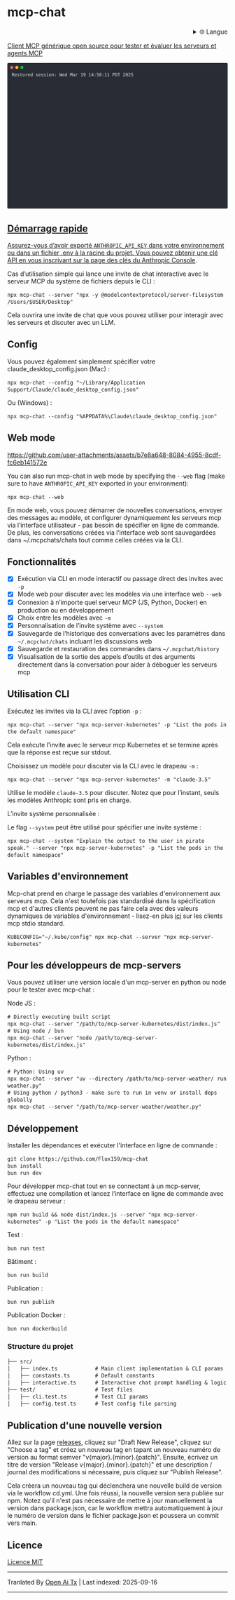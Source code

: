 
# mcp-chat

<div align="right">
  <details>
    <summary >🌐 Langue</summary>
    <div>
      <div align="center">
        <a href="https://openaitx.github.io/view.html?user=Flux159&project=mcp-chat&lang=en">English</a>
        | <a href="https://openaitx.github.io/view.html?user=Flux159&project=mcp-chat&lang=zh-CN">简体中文</a>
        | <a href="https://openaitx.github.io/view.html?user=Flux159&project=mcp-chat&lang=zh-TW">繁體中文</a>
        | <a href="https://openaitx.github.io/view.html?user=Flux159&project=mcp-chat&lang=ja">日本語</a>
        | <a href="https://openaitx.github.io/view.html?user=Flux159&project=mcp-chat&lang=ko">한국어</a>
        | <a href="https://openaitx.github.io/view.html?user=Flux159&project=mcp-chat&lang=hi">हिन्दी</a>
        | <a href="https://openaitx.github.io/view.html?user=Flux159&project=mcp-chat&lang=th">ไทย</a>
        | <a href="https://openaitx.github.io/view.html?user=Flux159&project=mcp-chat&lang=fr">Français</a>
        | <a href="https://openaitx.github.io/view.html?user=Flux159&project=mcp-chat&lang=de">Deutsch</a>
        | <a href="https://openaitx.github.io/view.html?user=Flux159&project=mcp-chat&lang=es">Español</a>
        | <a href="https://openaitx.github.io/view.html?user=Flux159&project=mcp-chat&lang=it">Italiano</a>
        | <a href="https://openaitx.github.io/view.html?user=Flux159&project=mcp-chat&lang=ru">Русский</a>
        | <a href="https://openaitx.github.io/view.html?user=Flux159&project=mcp-chat&lang=pt">Português</a>
        | <a href="https://openaitx.github.io/view.html?user=Flux159&project=mcp-chat&lang=nl">Nederlands</a>
        | <a href="https://openaitx.github.io/view.html?user=Flux159&project=mcp-chat&lang=pl">Polski</a>
        | <a href="https://openaitx.github.io/view.html?user=Flux159&project=mcp-chat&lang=ar">العربية</a>
        | <a href="https://openaitx.github.io/view.html?user=Flux159&project=mcp-chat&lang=fa">فارسی</a>
        | <a href="https://openaitx.github.io/view.html?user=Flux159&project=mcp-chat&lang=tr">Türkçe</a>
        | <a href="https://openaitx.github.io/view.html?user=Flux159&project=mcp-chat&lang=vi">Tiếng Việt</a>
        | <a href="https://openaitx.github.io/view.html?user=Flux159&project=mcp-chat&lang=id">Bahasa Indonesia</a>
        | <a href="https://openaitx.github.io/view.html?user=Flux159&project=mcp-chat&lang=as">অসমীয়া</
      </div>
    </div>
  </details>

</div>

Client MCP générique open source pour tester et évaluer les serveurs et agents MCP

<p align="center">
  <img width="600" src="https://raw.githubusercontent.com/Flux159/mcp-chat/refs/heads/main/mcpchat.svg">
</p>

## Démarrage rapide

Assurez-vous d’avoir exporté `ANTHROPIC_API_KEY` dans votre environnement ou dans un fichier .env à la racine du projet. Vous pouvez obtenir une clé API en vous inscrivant sur la [page des clés du Anthropic Console](https://console.anthropic.com/settings/keys).

Cas d’utilisation simple qui lance une invite de chat interactive avec le serveur MCP du système de fichiers depuis le CLI :

```shell
npx mcp-chat --server "npx -y @modelcontextprotocol/server-filesystem /Users/$USER/Desktop"
```

Cela ouvrira une invite de chat que vous pouvez utiliser pour interagir avec les serveurs et discuter avec un LLM.

## Config

Vous pouvez également simplement spécifier votre claude_desktop_config.json (Mac) :

```shell
npx mcp-chat --config "~/Library/Application Support/Claude/claude_desktop_config.json"
```

Ou (Windows) :

```shell
npx mcp-chat --config "%APPDATA%\Claude\claude_desktop_config.json"
```

## Web mode

https://github.com/user-attachments/assets/b7e8a648-8084-4955-8cdf-fc6eb141572e

You can also run mcp-chat in web mode by specifying the `--web` flag (make sure to have `ANTHROPIC_API_KEY` exported in your environment):

```shell
npx mcp-chat --web
```

En mode web, vous pouvez démarrer de nouvelles conversations, envoyer des messages au modèle, et configurer dynamiquement les serveurs mcp via l’interface utilisateur - pas besoin de spécifier en ligne de commande. De plus, les conversations créées via l’interface web sont sauvegardées dans ~/.mcpchats/chats tout comme celles créées via la CLI.

## Fonctionnalités

- [x] Exécution via CLI en mode interactif ou passage direct des invites avec `-p`
- [x] Mode web pour discuter avec les modèles via une interface web `--web`
- [x] Connexion à n’importe quel serveur MCP (JS, Python, Docker) en production ou en développement
- [x] Choix entre les modèles avec `-m`
- [x] Personnalisation de l’invite système avec `--system`
- [x] Sauvegarde de l’historique des conversations avec les paramètres dans `~/.mcpchat/chats` incluant les discussions web
- [x] Sauvegarde et restauration des commandes dans `~/.mcpchat/history`
- [x] Visualisation de la sortie des appels d’outils et des arguments directement dans la conversation pour aider à déboguer les serveurs mcp

## Utilisation CLI

Exécutez les invites via la CLI avec l’option `-p` :

```shell
npx mcp-chat --server "npx mcp-server-kubernetes" -p "List the pods in the default namespace"
```

Cela exécute l'invite avec le serveur mcp Kubernetes et se termine après que la réponse est reçue sur stdout.

Choisissez un modèle pour discuter via la CLI avec le drapeau `-m` :

```shell
npx mcp-chat --server "npx mcp-server-kubernetes" -m "claude-3.5"
```
Utilise le modèle `claude-3.5` pour discuter. Notez que pour l’instant, seuls les modèles Anthropic sont pris en charge.

L’invite système personnalisée :

Le flag `--system` peut être utilisé pour spécifier une invite système :


```shell
npx mcp-chat --system "Explain the output to the user in pirate speak." --server "npx mcp-server-kubernetes" -p "List the pods in the default namespace"
```

## Variables d'environnement

Mcp-chat prend en charge le passage des variables d'environnement aux serveurs mcp. Cela n'est toutefois pas standardisé dans la spécification mcp et d'autres clients peuvent ne pas faire cela avec des valeurs dynamiques de variables d'environnement - lisez-en plus [ici](https://github.com/Flux159/mcp-server-kubernetes/issues/148#issuecomment-2950181666) sur les clients mcp stdio standard.

```shell
KUBECONFIG="~/.kube/config" npx mcp-chat --server "npx mcp-server-kubernetes"
```

## Pour les développeurs de mcp-servers

Vous pouvez utiliser une version locale d'un mcp-server en python ou node pour le tester avec mcp-chat :

Node JS :

```shell
# Directly executing built script
npx mcp-chat --server "/path/to/mcp-server-kubernetes/dist/index.js"
# Using node / bun
npx mcp-chat --server "node /path/to/mcp-server-kubernetes/dist/index.js"
```
Python :


```shell
# Python: Using uv
npx mcp-chat --server "uv --directory /path/to/mcp-server-weather/ run weather.py"
# Using python / python3 - make sure to run in venv or install deps globally
npx mcp-chat --server "/path/to/mcp-server-weather/weather.py"
```

## Développement

Installer les dépendances et exécuter l'interface en ligne de commande :

```shell
git clone https://github.com/Flux159/mcp-chat
bun install
bun run dev
```

Pour développer mcp-chat tout en se connectant à un mcp-server, effectuez une compilation et lancez l’interface en ligne de commande avec le drapeau serveur :

```shell
npm run build && node dist/index.js --server "npx mcp-server-kubernetes" -p "List the pods in the default namespace"
```

Test :

```shell
bun run test
```
Bâtiment :


```shell
bun run build
```

Publication :

```shell
bun run publish
```

Publication Docker :

```shell
bun run dockerbuild
```

### Structure du projet

```
├── src/
│   ├── index.ts            # Main client implementation & CLI params
│   ├── constants.ts        # Default constants
│   ├── interactive.ts      # Interactive chat prompt handling & logic
├── test/                   # Test files
│   ├── cli.test.ts         # Test CLI params
│   ├── config.test.ts      # Test config file parsing
```

## Publication d'une nouvelle version

Allez sur la page [releases](https://github.com/Flux159/mcp-chat/releases), cliquez sur "Draft New Release", cliquez sur "Choose a tag" et créez un nouveau tag en tapant un nouveau numéro de version au format semver "v{major}.{minor}.{patch}". Ensuite, écrivez un titre de version "Release v{major}.{minor}.{patch}" et une description / journal des modifications si nécessaire, puis cliquez sur "Publish Release".

Cela créera un nouveau tag qui déclenchera une nouvelle build de version via le workflow cd.yml. Une fois réussi, la nouvelle version sera publiée sur npm. Notez qu'il n'est pas nécessaire de mettre à jour manuellement la version dans package.json, car le workflow mettra automatiquement à jour le numéro de version dans le fichier package.json et poussera un commit vers main.

## Licence

[Licence MIT](https://github.com/Flux159/mcp-chat/blob/main/LICENSE)



---


Tranlated By [Open Ai Tx](https://github.com/OpenAiTx/OpenAiTx) | Last indexed: 2025-09-16


---
